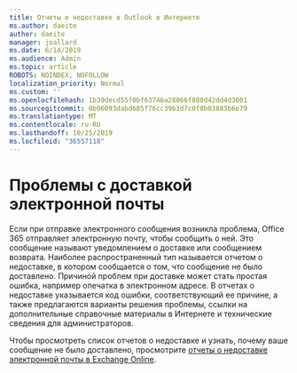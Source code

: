 ```yaml
---
title: Отчеты о недоставке в Outlook в Интернете
ms.author: daeite
author: daeite
manager: joallard
ms.date: 6/14/2019
ms.audience: Admin
ms.topic: article
ROBOTS: NOINDEX, NOFOLLOW
localization_priority: Normal
ms.custom: ''
ms.openlocfilehash: 1b39decd55f0bf63746a28866f880d42dd4d3001
ms.sourcegitcommit: 0b06093dabd685f76cc39b1d7c0f8b03883b6e79
ms.translationtype: MT
ms.contentlocale: ru-RU
ms.lasthandoff: 10/25/2019
ms.locfileid: "36557118"
---
```

# <a name="issues-with-email-delivery"></a>Проблемы с доставкой электронной почты

Если при отправке электронного сообщения возникла проблема, Office 365 отправляет электронную почту, чтобы сообщить о ней. Это сообщение называют уведомлением о доставке или сообщением возврата. Наиболее распространенный тип называется отчетом о недоставке, в котором сообщается о том, что сообщение не было доставлено. Причиной проблем при доставке может стать простая ошибка, например опечатка в электронном адресе. В отчетах о недоставке указывается код ошибки, соответствующий ее причине, а также предлагаются варианты решения проблемы, ссылки на дополнительные справочные материалы в Интернете и технические сведения для администраторов.

Чтобы просмотреть список отчетов о недоставке и узнать, почему ваше сообщение не было доставлено, просмотрите [отчеты о недоставке электронной почты в Exchange Online](https://docs.microsoft.com/exchange/mail-flow-best-practices/non-delivery-reports-in-exchange-online/non-delivery-reports-in-exchange-online).